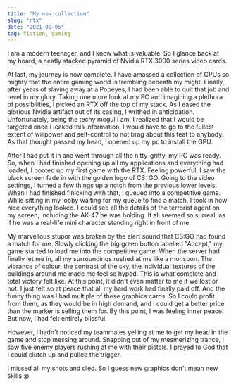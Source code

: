 ```yaml
---
title: "My new collection"
slug: "rtx"
date: "2021-09-05"
tag: fiction, gaming
---
```


I am a modern teenager, and I know what is valuable. So I glance back at my hoard, a neatly stacked pyramid of Nvidia RTX 3000 series video cards.

At last, my journey is now complete. I have amassed a collection of GPUs so mighty that the entire gaming world is trembling beneath my might. Finally, after years of slaving away at a Popeyes, I had been able to quit that job and revel in my glory. Taking one more look at my PC and imagining a plethora of possibilities, I picked an RTX off the top of my stack. As I eased the glorious Nvidia artifact out of its casing, I writhed in anticipation. Unfortunately, being the techy mogul I am, I realized that I would be targeted once I leaked this information. I would have to go to the fullest extent of willpower and self-control to not brag about this feat to anybody. As that thought passed my head, I opened up my pc to install the GPU.

After I had put it in and went through all the nitty-gritty, my PC was ready. So, when I had finished opening up all my applications and everything had loaded, I booted up my first game with the RTX. Feeling powerful, I saw the black screen fade in with the golden logo of CS: GO. Going to the video settings, I turned a few things up a notch from the previous lower levels. When I had finished finicking with that, I queued into a competitive game. While sitting in my lobby waiting for my queue to find a match, I took in how nice everything looked. I could see all the details of the terrorist agent on my screen, including the AK-47 he was holding. It all seemed so surreal, as if he was a real-life mini character standing right in front of me.

My marvellous stupor was broken by the alert sound that CS:GO had found a match for me. Slowly clicking the big green button labelled "Accept," my game started to load me into the competitive game. When the server had finally let me in, all my surroundings rushed at me like a monsoon. The vibrance of colour, the contrast of the sky, the individual textures of the buildings around me made me feel so hyped. This is what complete and total victory felt like. At this point, it didn't even matter to me if we lost or not. I just felt so at peace that all my hard work had finally paid off. And the funny thing was I had multiple of these graphics cards. So I could profit from them, as they would be in high demand, and I could get a better price than the marker is selling them for. By this point, I was feeling inner peace. But now, I had felt entirely blissful.

However, I hadn't noticed my teammates yelling at me to get my head in the game and stop messing around. Snapping out of my mesmerizing trance, I saw five enemy players rushing at me with their pistols. I prayed to God that I could clutch up and pulled the trigger.

I missed all my shots and died. So I guess new graphics don't mean new skills :p
